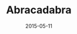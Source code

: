 ---
layout:     project
category:   project

title:      Abracadabra
headline:   Free Mac App to Show Hidden Files
date:       2015-05-11
preview:    /images/2015/05/abracadabra.png

direct_url: /abracadabra
---